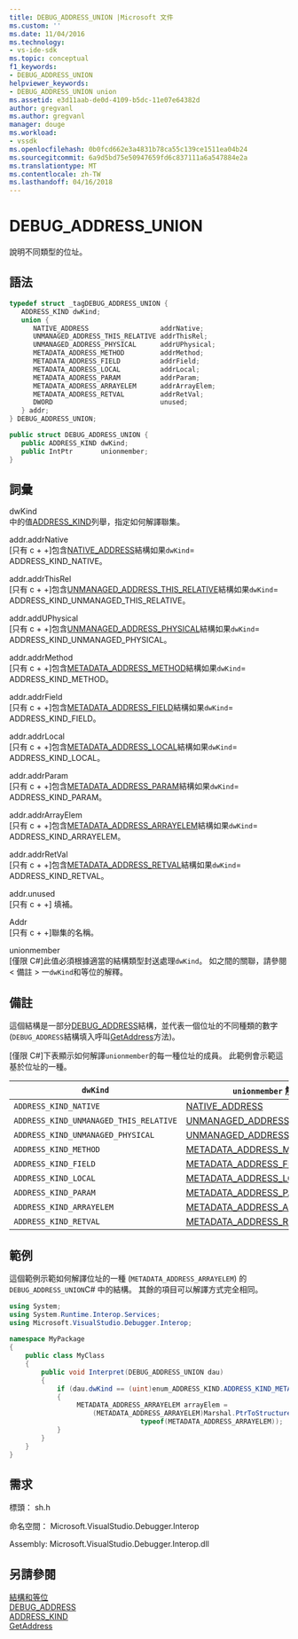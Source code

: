 ```yaml
---
title: DEBUG_ADDRESS_UNION |Microsoft 文件
ms.custom: ''
ms.date: 11/04/2016
ms.technology:
- vs-ide-sdk
ms.topic: conceptual
f1_keywords:
- DEBUG_ADDRESS_UNION
helpviewer_keywords:
- DEBUG_ADDRESS_UNION union
ms.assetid: e3d11aab-de0d-4109-b5dc-11e07e64382d
author: gregvanl
ms.author: gregvanl
manager: douge
ms.workload:
- vssdk
ms.openlocfilehash: 0b0fcd662e3a4831b78ca55c139ce1511ea04b24
ms.sourcegitcommit: 6a9d5bd75e50947659fd6c837111a6a547884e2a
ms.translationtype: MT
ms.contentlocale: zh-TW
ms.lasthandoff: 04/16/2018
---
```

# <a name="debugaddressunion"></a>DEBUG_ADDRESS_UNION
說明不同類型的位址。  
  
## <a name="syntax"></a>語法  
  
```cpp  
typedef struct _tagDEBUG_ADDRESS_UNION {  
   ADDRESS_KIND dwKind;  
   union {  
      NATIVE_ADDRESS                  addrNative;  
      UNMANAGED_ADDRESS_THIS_RELATIVE addrThisRel;  
      UNMANAGED_ADDRESS_PHYSICAL      addrUPhysical;  
      METADATA_ADDRESS_METHOD         addrMethod;  
      METADATA_ADDRESS_FIELD          addrField;  
      METADATA_ADDRESS_LOCAL          addrLocal;  
      METADATA_ADDRESS_PARAM          addrParam;  
      METADATA_ADDRESS_ARRAYELEM      addrArrayElem;  
      METADATA_ADDRESS_RETVAL         addrRetVal;  
      DWORD                           unused;  
   } addr;  
} DEBUG_ADDRESS_UNION;  
```  
  
```csharp  
public struct DEBUG_ADDRESS_UNION {  
   public ADDRESS_KIND dwKind;  
   public IntPtr       unionmember;  
}  
```  
  
## <a name="terms"></a>詞彙  
 dwKind  
 中的值[ADDRESS_KIND](../../../extensibility/debugger/reference/address-kind.md)列舉，指定如何解譯聯集。  
  
 addr.addrNative  
 [只有 c + +]包含[NATIVE_ADDRESS](../../../extensibility/debugger/reference/native-address.md)結構如果`dwKind`= ADDRESS_KIND_NATIVE。  
  
 addr.addrThisRel  
 [只有 c + +]包含[UNMANAGED_ADDRESS_THIS_RELATIVE](../../../extensibility/debugger/reference/unmanaged-address-this-relative.md)結構如果`dwKind`= ADDRESS_KIND_UNMANAGED_THIS_RELATIVE。  
  
 addr.addUPhysical  
 [只有 c + +]包含[UNMANAGED_ADDRESS_PHYSICAL](../../../extensibility/debugger/reference/unmanaged-address-physical.md)結構如果`dwKind`= ADDRESS_KIND_UNMANAGED_PHYSICAL。  
  
 addr.addrMethod  
 [只有 c + +]包含[METADATA_ADDRESS_METHOD](../../../extensibility/debugger/reference/metadata-address-method.md)結構如果`dwKind`= ADDRESS_KIND_METHOD。  
  
 addr.addrField  
 [只有 c + +]包含[METADATA_ADDRESS_FIELD](../../../extensibility/debugger/reference/metadata-address-field.md)結構如果`dwKind`= ADDRESS_KIND_FIELD。  
  
 addr.addrLocal  
 [只有 c + +]包含[METADATA_ADDRESS_LOCAL](../../../extensibility/debugger/reference/metadata-address-local.md)結構如果`dwKind`= ADDRESS_KIND_LOCAL。  
  
 addr.addrParam  
 [只有 c + +]包含[METADATA_ADDRESS_PARAM](../../../extensibility/debugger/reference/metadata-address-param.md)結構如果`dwKind`= ADDRESS_KIND_PARAM。  
  
 addr.addrArrayElem  
 [只有 c + +]包含[METADATA_ADDRESS_ARRAYELEM](../../../extensibility/debugger/reference/metadata-address-arrayelem.md)結構如果`dwKind`= ADDRESS_KIND_ARRAYELEM。  
  
 addr.addrRetVal  
 [只有 c + +]包含[METADATA_ADDRESS_RETVAL](../../../extensibility/debugger/reference/metadata-address-retval.md)結構如果`dwKind`= ADDRESS_KIND_RETVAL。  
  
 addr.unused  
 [只有 c + +] 填補。  
  
 Addr  
 [只有 c + +]聯集的名稱。  
  
 unionmember  
 [僅限 C#]此值必須根據適當的結構類型封送處理`dwKind`。 如之間的關聯，請參閱 < 備註 > 一`dwKind`和等位的解釋。  
  
## <a name="remarks"></a>備註  
 這個結構是一部分[DEBUG_ADDRESS](../../../extensibility/debugger/reference/debug-address.md)結構，並代表一個位址的不同種類的數字 (`DEBUG_ADDRESS`結構填入呼叫[GetAddress](../../../extensibility/debugger/reference/idebugaddress-getaddress.md)方法)。  
  
 [僅限 C#]下表顯示如何解譯`unionmember`的每一種位址的成員。 此範例會示範這基於位址的一種。  
  
|`dwKind`|`unionmember` 解譯為|  
|--------------|----------------------------------|  
|`ADDRESS_KIND_NATIVE`|[NATIVE_ADDRESS](../../../extensibility/debugger/reference/native-address.md)|  
|`ADDRESS_KIND_UNMANAGED_THIS_RELATIVE`|[UNMANAGED_ADDRESS_THIS_RELATIVE](../../../extensibility/debugger/reference/unmanaged-address-this-relative.md)|  
|`ADDRESS_KIND_UNMANAGED_PHYSICAL`|[UNMANAGED_ADDRESS_PHYSICAL](../../../extensibility/debugger/reference/unmanaged-address-physical.md)|  
|`ADDRESS_KIND_METHOD`|[METADATA_ADDRESS_METHOD](../../../extensibility/debugger/reference/metadata-address-method.md)|  
|`ADDRESS_KIND_FIELD`|[METADATA_ADDRESS_FIELD](../../../extensibility/debugger/reference/metadata-address-field.md)|  
|`ADDRESS_KIND_LOCAL`|[METADATA_ADDRESS_LOCAL](../../../extensibility/debugger/reference/metadata-address-local.md)|  
|`ADDRESS_KIND_PARAM`|[METADATA_ADDRESS_PARAM](../../../extensibility/debugger/reference/metadata-address-param.md)|  
|`ADDRESS_KIND_ARRAYELEM`|[METADATA_ADDRESS_ARRAYELEM](../../../extensibility/debugger/reference/metadata-address-arrayelem.md)|  
|`ADDRESS_KIND_RETVAL`|[METADATA_ADDRESS_RETVAL](../../../extensibility/debugger/reference/metadata-address-retval.md)|  
  
## <a name="example"></a>範例  
 這個範例示範如何解譯位址的一種 (`METADATA_ADDRESS_ARRAYELEM`) 的`DEBUG_ADDRESS_UNION`C# 中的結構。 其餘的項目可以解譯方式完全相同。  
  
```csharp  
using System;  
using System.Runtime.Interop.Services;  
using Microsoft.VisualStudio.Debugger.Interop;  
  
namespace MyPackage  
{  
    public class MyClass  
    {  
        public void Interpret(DEBUG_ADDRESS_UNION dau)  
        {  
            if (dau.dwKind == (uint)enum_ADDRESS_KIND.ADDRESS_KIND_METADATA_ARRAYELEM)  
            {  
                 METADATA_ADDRESS_ARRAYELEM arrayElem =  
                     (METADATA_ADDRESS_ARRAYELEM)Marshal.PtrToStructure(dau.unionmember,  
                                 typeof(METADATA_ADDRESS_ARRAYELEM));  
            }  
        }  
    }  
}  
```  
  
## <a name="requirements"></a>需求  
 標頭： sh.h  
  
 命名空間： Microsoft.VisualStudio.Debugger.Interop  
  
 Assembly: Microsoft.VisualStudio.Debugger.Interop.dll  
  
## <a name="see-also"></a>另請參閱  
 [結構和等位](../../../extensibility/debugger/reference/structures-and-unions.md)   
 [DEBUG_ADDRESS](../../../extensibility/debugger/reference/debug-address.md)   
 [ADDRESS_KIND](../../../extensibility/debugger/reference/address-kind.md)   
 [GetAddress](../../../extensibility/debugger/reference/idebugaddress-getaddress.md)
